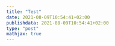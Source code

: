 ```yaml
---
title: "Test"
date: 2021-08-09T10:54:41+02:00
publishdata: 2021-08-09T10:54:41+02:00
type: "post"
mathjax: true
---
```

